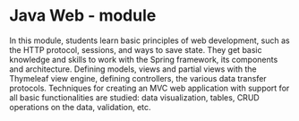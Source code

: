 # Java Web - module
In this module, students learn basic principles of web development, such as the HTTP protocol, sessions, and ways to save state. They get basic knowledge and skills to work with the Spring framework, its components and architecture. Defining models, views and partial views with the Thymeleaf view engine, defining controllers, the various data transfer protocols. Techniques for creating an MVC web application with support for all basic functionalities are studied: data visualization, tables, CRUD operations on the data, validation, etc.
